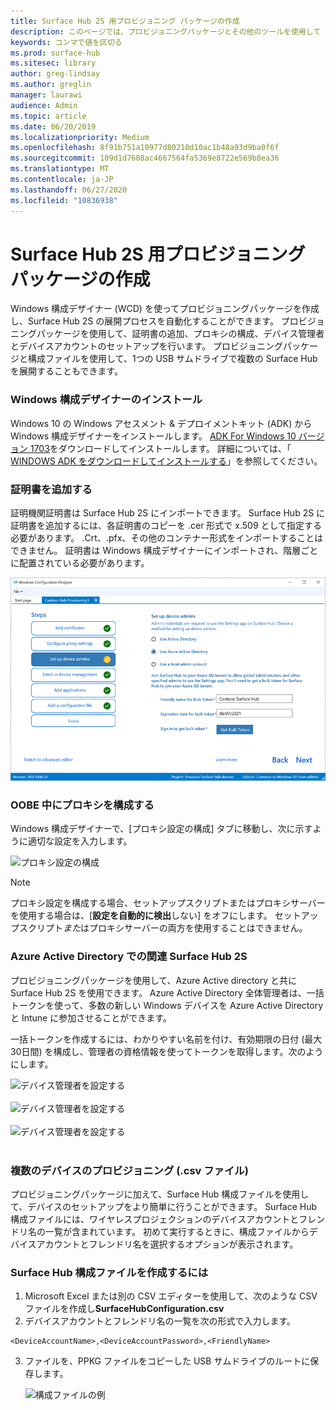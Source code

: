 ```yaml
---
title: Surface Hub 2S 用プロビジョニング パッケージの作成
description: このページでは、プロビジョニングパッケージとその他のツールを使用して Surface Hub の2S を展開する方法について説明します。
keywords: コンマで値を区切る
ms.prod: surface-hub
ms.sitesec: library
author: greg-lindsay
ms.author: greglin
manager: laurawi
audience: Admin
ms.topic: article
ms.date: 06/20/2019
ms.localizationpriority: Medium
ms.openlocfilehash: 8f91b751a10977d80210d10ac1b48a93d9ba0f6f
ms.sourcegitcommit: 109d1d7608ac4667564fa5369e8722e569b8ea36
ms.translationtype: MT
ms.contentlocale: ja-JP
ms.lasthandoff: 06/27/2020
ms.locfileid: "10836938"
---
```

# Surface Hub 2S 用プロビジョニング パッケージの作成

Windows 構成デザイナー (WCD) を使ってプロビジョニングパッケージを作成し、Surface Hub 2S の展開プロセスを自動化することができます。 プロビジョニングパッケージを使用して、証明書の追加、プロキシの構成、デバイス管理者とデバイスアカウントのセットアップを行います。 プロビジョニングパッケージと構成ファイルを使用して、1つの USB サムドライブで複数の Surface Hub を展開することもできます。

### Windows 構成デザイナーのインストール

Windows 10 の Windows アセスメント & デプロイメントキット (ADK) から Windows 構成デザイナーをインストールします。 [ADK For Windows 10 バージョン 1703](https://go.microsoft.com/fwlink/p/?LinkId=845542)をダウンロードしてインストールします。 詳細については、「 [WINDOWS ADK をダウンロードしてインストールする](https://docs.microsoft.com/windows-hardware/get-started/adk-install)」を参照してください。

### 証明書を追加する

証明機関証明書は Surface Hub 2S にインポートできます。
Surface Hub 2S に証明書を追加するには、各証明書のコピーを .cer 形式で x.509 として指定する必要があります。 .Crt、.pfx、その他のコンテナー形式をインポートすることはできません。 証明書は Windows 構成デザイナーにインポートされ、階層ごとに配置されている必要があります。

 ![証明書を追加する](images/sh2-wcd.png)

### OOBE 中にプロキシを構成する

Windows 構成デザイナーで、[プロキシ設定の構成] タブに移動し、次に示すように適切な設定を入力します。

 ![プロキシ設定の構成](images/sh2-proxy.png) 

> [!NOTE]
> プロキシ設定を構成する場合、セットアップスクリプトまたはプロキシサーバーを使用する場合は、[**設定を自動的に検出**しない] をオフにします。 セットアップスクリプト*また*はプロキシサーバーの両方を使用することはできません。

### Azure Active Directory での関連 Surface Hub 2S

プロビジョニングパッケージを使用して、Azure Active directory と共に Surface Hub 2S を使用できます。 Azure Active Directory 全体管理者は、一括トークンを使って、多数の新しい Windows デバイスを Azure Active Directory と Intune に参加させることができます。

一括トークンを作成するには、わかりやすい名前を付け、有効期限の日付 (最大30日間) を構成し、管理者の資格情報を使ってトークンを取得します。次のようにします。

 ![デバイス管理者を設定する](images/sh2-token.png) <br><br>
 ![デバイス管理者を設定する](images/sh2-token2.png) <br><br>
 ![デバイス管理者を設定する](images/sh2-token3.png) <br><br>

### 複数のデバイスのプロビジョニング (.csv ファイル)

プロビジョニングパッケージに加えて、Surface Hub 構成ファイルを使用して、デバイスのセットアップをより簡単に行うことができます。 Surface Hub 構成ファイルには、ワイヤレスプロジェクションのデバイスアカウントとフレンドリ名の一覧が含まれています。 初めて実行するときに、構成ファイルからデバイスアカウントとフレンドリ名を選択するオプションが表示されます。

### Surface Hub 構成ファイルを作成するには

1. Microsoft Excel または別の CSV エディターを使用して、次のような CSV ファイルを作成し**SurfaceHubConfiguration.csv**
2. デバイスアカウントとフレンドリ名の一覧を次の形式で入力します。

```
<DeviceAccountName>,<DeviceAccountPassword>,<FriendlyName>
```

3. ファイルを、PPKG ファイルをコピーした USB サムドライブのルートに保存します。

    ![構成ファイルの例](images/sh2-config-file.png)
